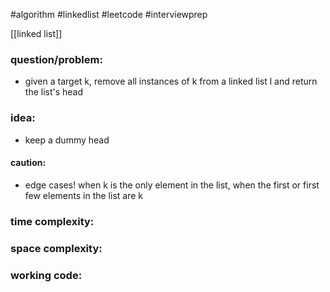 #algorithm
#linkedlist
#leetcode
#interviewprep

[[linked list]]

### question/problem: 
- given a target k, remove all instances of k from a linked list l and return the list's head
### idea:
- keep a dummy head 

#### caution:
- edge cases! when k is the only element in the list, when the first or first few elements in the list are k

### time complexity:

### space complexity:

### working code:
``` python

```

